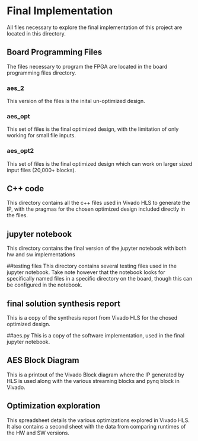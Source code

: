 # Final Implementation
All files necessary to explore the final implementation of this project are located in this directory.

## Board Programming Files
The files necessary to program the FPGA are located in the board programming files directory.
### aes_2
This version of the files is the inital un-optimized design.
### aes_opt
This set of files is the final optimized design, with the limitation of only working for small file inputs.
### aes_opt2
This set of files is the final optimized design which can work on larger sized input files (20,000+ blocks).

## C++ code
This directory contains all the c++ files used in Vivado HLS to generate the IP, with the pragmas for the 
chosen optimized design included directly in the files.

## jupyter notebook
This directory contains the final version of the jupyter notebook with both hw and sw implementations

##testing files
This directory contains several testing files used in the jupyter notebook. Take note however that the 
notebook looks for specifically named files in a specific directory on the board, though this can be 
configured in the notebook.

## final solution synthesis report
This is a copy of the synthesis report from Vivado HLS for the chosed optimized design.

##aes.py
This is a copy of the software implementation, used in the final jupyter notebook.

## AES Block Diagram
This is a printout of the Vivado Block diagram where the IP generated by HLS is used along 
with the various streaming blocks and pynq block in Vivado.

## Optimization exploration
This spreadsheet details the various optimizations explored in Vivado HLS. It also contains a second 
sheet with the data from comparing runtimes of the HW and SW versions.
